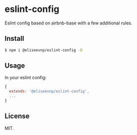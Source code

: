 # eslint-config

Eslint config based on airbnb-base with a few additional rules.

## Install

```sh
$ npm i @eliseevnp/eslint-config -D
```

## Usage

In your eslint config:

```js
{
  extends: '@eliseevnp/eslint-config',
  ...
}
```

## License

MIT.
